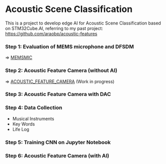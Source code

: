 # Acoustic Scene Classification

This is a project to develop edge AI for Acoustic Scene Classification based on STM32Cube.AI, referring to my past project: https://github.com/araobp/acoustic-features

### Step 1: Evaluation of MEMS microphone and DFSDM

=> [MEMSMIC](STM32/MEMSMIC.md)

### Step 2: Acoustic Feature Camera (without AI)

=> [ACOUSTIC_FEATURE_CAMERA](STM32/ACOUSTIC_FEATURE_CAMERA.md) (Work in progress)

### Step 3: Acoustic Feature Camera with DAC

### Step 4: Data Collection

- Musical Instruments
- Key Words
- Life Log

### Step 5: Training CNN on Jupyter Notebook

### Step 6: Acoustic Feature Camera (with AI)

